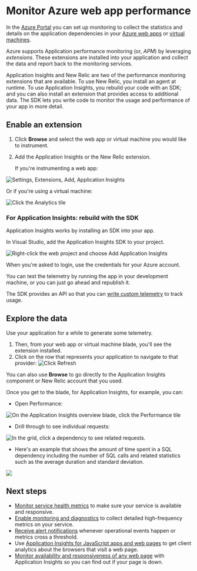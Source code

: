 <properties 
	pageTitle="Monitor Azure web app performance" 
	description="Chart load and response time, dependency information and set alerts on performance." 
	services="azure-portal"
    documentationCenter="na"
	authors="alancameronwills" 
	manager="douge"/>

<tags 
	ms.service="azure-portal" 
	ms.workload="na" 
	ms.tgt_pltfrm="na" 
	ms.devlang="na" 
	ms.topic="article" 
	ms.date="07/17/2015" 
	ms.author="awills"/>

# Monitor Azure web app performance

In the [Azure Portal](http://portal.azure.com) you can set up monitoring to collect the  statistics and details on the application dependencies in your [Azure web apps](../app-service-web/app-service-web-overview.md) or [virtual machines](../virtual-machines/virtual-machines-about.md).

Azure supports Application performance monitoring (or, *APM*) by leveraging *extensions*. These extensions are installed into your application and collect the data and report back to the monitoring services. 

Application Insights and New Relic are two of the performance monitoring extensions that are available. To use New Relic, you install an agent at runtime. To use Application Insights, you rebuild your code with an SDK; and you can also install an extension that provides access to additional data. The SDK lets you write code to monitor the usage and performance of your app in more detail.  

## Enable an extension

1. Click **Browse** and select the web app or virtual machine you would like to instrument.

2. Add the Application Insights or the New Relic extension. 

    If you're instrumenting a web app:

![Settings, Extensions, Add, Application Insights](./media/insights-perf-analytics/05-extend.png)

Or if you're using a virtual machine:

![Click the Analytics tile](./media/insights-perf-analytics/10-vm1.png)

### For Application Insights: rebuild with the SDK

Application Insights works by installing an SDK into your app. 

In Visual Studio, add the Application Insights SDK to your project.

![Right-click the web project and choose Add Application Insights](./media/insights-perf-analytics/03-add.png)

When you're asked to login, use the credentials for your Azure account.

You can test the telemetry by running the app in your development machine, or you can just go ahead and republish it. 

The SDK provides an API so that you can [write custom telemetry](../app-insights-api-custom-events-metrics.md) to track usage.

## Explore the data

Use your application for a while to generate some telemetry.

1. Then, from your web app or virtual machine blade, you'll see the extension installed.
2. Click on the row that represents your application to navigate to that provider:
![Click Refresh](./media/insights-perf-analytics/06-overview.png)

You can also use **Browse** to go directly to the Application Insights component or New Relic account that you used.

Once you get to the blade, for Application Insights, for example, you can:
- Open Performance:

![On the Application Insights overview blade, click the Performance tile](./media/insights-perf-analytics/07-dependency.png)

- Drill through to see individual requests:

![In the grid, click a dependency to see related requests.](./media/insights-perf-analytics/08-requests.png)

- Here's an example that shows the amount of time spent in a SQL dependency including the number of SQL calls and related statistics such as the average duration and standard deviation. 

![](./media/insights-perf-analytics/01-example.png) 



## Next steps

* [Monitor service health metrics](insights-how-to-customize-monitoring.md) to make sure your service is available and responsive.
* [Enable monitoring and diagnostics](insights-how-to-use-diagnostics.md) to collect detailed high-frequency metrics on your service.
* [Receive alert notifications](insights-receive-alert-notifications.md) whenever operational events happen or metrics cross a threshold.
* Use [Application Insights for JavaScript apps and web pages](../app-insights-web-track-usage.md) to get client analytics about the browsers that visit a web page.
* [Monitor availability and responsiveness of any web page](../app-insights-monitor-web-app-availability.md) with Application Insights so you can find out if your page is down.
 